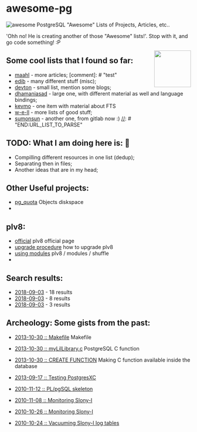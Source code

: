 # awesome-pg 
![awesome](https://cdn.rawgit.com/sindresorhus/awesome/d7305f38d29fed78fa85652e3a63e154dd8e8829/media/badge.svg) PostgreSQL "Awesome" Lists of Projects, Articles, etc.. 

'Ohh no! He is creating another of those "Awesome" lists!'. 
Stop with it, and go code something! :P

[<img src="https://wiki.postgresql.org/images/a/a4/PostgreSQL_logo.3colors.svg" align="right"  width="100">](https://www.postgresql.org/)


## Some cool lists that I found so far:

[//]: # "BEGIN:URL_LIST_TO_PARSE"
* [maahl](https://github.com/maahl/awesome-postgres-resources) - more articles;  [comment]: # "test"
* [edib](https://github.com/edib/awesome-postgres) - many different stuff (misc);
* [devton](https://github.com/devton/awesome-postgresql) - small list, mention some blogs;
* [dhamaniasad](https://github.com/dhamaniasad/awesome-postgres) - large one, with different material as well and language bindings; <This might be the winer so far>
* [kevmo](https://github.com/kevmo/awesome-postgres) - one item with material about FTS
* [w-e-ll](https://github.com/w-e-ll/awesome-postgresql) - more lists of good stuff;
* [sumonsun](https://gitlab.com/sumonsun/awesome-postgres) - another one, from gitlab now :) 
[//]: # "END:URL_LIST_TO_PARSE"

## TODO: What I am doing here is: :elephant:

* Compilling different resources in one list (dedup);
* Separating then in files;
* Another ideas that are in my head; 


## Other Useful projects:

* [pg_quota](https://github.com/hlinnaka/pg_quota) Objects diskspace
* 


## plv8:

* [official](https://pgxn.org/dist/plv8/doc/plv8.html) plv8 official page
* [upgrade procedure](https://pgxn.org/dist/plv8/doc/plv8.html#Update.procedure) how to upgrade plv8
* [using modules](https://rymc.io/2016/03/22/a-deep-dive-into-plv8/) plv8 / modules / shuffle 
* 


## Search results:

* [2018-09-03](https://github.com/search?q=awesome-postgres) - 18 results
* [2018-09-03](https://github.com/search?q=%22awesome-postgresql%22&type=Repositories) - 8 results
* [2018-09-03](https://github.com/search?q=%22awesome-pg%22&type=Repositories) - 3 results


## Archeology: Some gists from the past:

* [2013-10-30 :: Makefile](https://gist.github.com/vinnix/8d71b278e5795282f6dd) Makefile
* [2013-10-30 :: myLilLibrary.c](https://gist.github.com/vinnix/7235246) PostgreSQL C function
* [2013-10-30 :: CREATE FUNCTION](https://gist.github.com/vinnix/6f54a694786642e96c07) Making C function available inside the database

* [2013-09-17 :: Testing PostgresXC](https://gist.github.com/vinnix/ff737e494e199db5a2f8)
* [2010-11-12 :: PL/pgSQL skeleton](https://gist.github.com/vinnix/257f544bf1380ef546ed)
* [2010-11-08 :: Monitoring Slony-I](https://gist.github.com/vinnix/5809e69b173f8e071920)
* [2010-10-26 :: Monitoring Slony-I](https://gist.github.com/vinnix/1beca118d09320871816)
* [2010-10-24 :: Vacuuming Slony-I log tables](https://gist.github.com/vinnix/87b698d89ee2d1c81b54)


